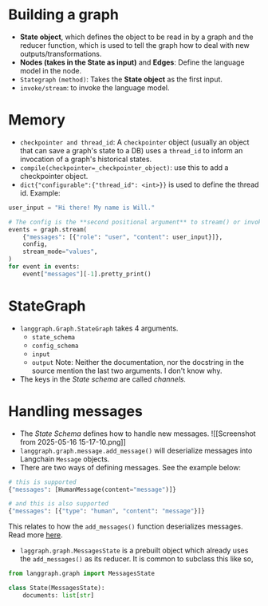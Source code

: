 # Building a graph
- **State object**, which defines the object to be read in by a graph and the reducer function, which is used to tell the graph how to deal with new outputs/transformations.
- **Nodes (takes in the State as input)** and **Edges**: Define the language model in the node.
- `Stategraph` `(method)`: Takes the **State object** as the first input.
- `invoke/stream`: to invoke the language model.
# Memory
- `checkpointer and thread_id`: A `checkpointer` object (usually an object that can save a graph's state to a DB) uses a `thread_id` to inform an invocation of a graph's historical states.
- `compile(checkpointer=_checkpointer_object)`: use this to add a checkpointer object.
- `dict{"configurable":{"thread_id": <int>}}` is used to define the thread id.
Example:
```python
user_input = "Hi there! My name is Will."

# The config is the **second positional argument** to stream() or invoke()!
events = graph.stream(
    {"messages": [{"role": "user", "content": user_input}]},
    config,
    stream_mode="values",
)
for event in events:
    event["messages"][-1].pretty_print()
```
# StateGraph
- `langgraph.Graph.StateGraph` takes 4 arguments.
	- `state_schema`
	- `config_schema`
	- `input`
	- `output`
	Note: Neither the documentation, nor the docstring in the source mention the last two arguments. I don't know why.  
- The keys in the *State schema* are called *channels.*
# Handling messages
- The *State Schema* defines how to handle new messages.
![[Screenshot from 2025-05-16 15-17-10.png]]
- `langgraph.graph.message.add_message()` will deserialize messages into Langchain `Message` objects.
- There are two ways of defining messages. See the example below:
```python
# this is supported
{"messages": [HumanMessage(content="message")]}

# and this is also supported
{"messages": [{"type": "human", "content": "message"}]}

```
This relates to how the `add_messages()` function deserializes messages. Read more [here](https://python.langchain.com/docs/how_to/serialization/).
- `laggraph.graph.MessagesState` is a prebuilt object which already uses the `add_messages()` as its reducer. It is common to subclass this like so,
```python
from langgraph.graph import MessagesState

class State(MessagesState):
    documents: list[str]
```

